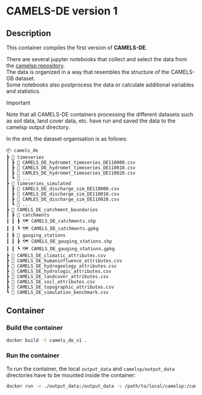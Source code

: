 # CAMELS-DE version 1

## Description

This container compiles the first version of **CAMELS-DE**.

There are several jupyter notebooks that collect and select the data from the [camelsp repository](https://github.com/camels-DE/camelsp).  
The data is organized in a way that resembles the structure of the CAMELS-GB dataset.  
Some notebooks also postprocess the data or calculate additional variables and statistics.  

> [!IMPORTANT]
> Note that all CAMELS-DE containers processing the different datasets such as soil data, land cover data, etc. have run and saved the data to the camelsp output directory.  

In the end, the dataset organisation is as follows:

```
📦 camels_de
┣ 📂 timeseries
┃ ┣ 📜 CAMELS_DE_hydromet_timeseries_DE110000.csv
┃ ┣ 📜 CAMELS_DE_hydromet_timeseries_DE110010.csv
┃ ┣ 📜 CAMLES_DE_hydromet_timeseries_DE110020.csv
┃ ┗ 📜 ...
┣ 📂 timeseries_simulated
┃ ┣ 📜 CAMELS_DE_discharge_sim_DE110000.csv
┃ ┣ 📜 CAMELS_DE_discharge_sim_DE110010.csv
┃ ┣ 📜 CAMLES_DE_discharge_sim_DE110020.csv
┃ ┗ 📜 ...
┣ 📂 CAMELS_DE_catchment_boundaries
┃ ┣ 📂 catchments
┃ ┃ ┣ 🗺️ CAMELS_DE_catchments.shp
┃ ┃ ┗ 🗺️ CAMELS_DE_catchments.gpkg
┃ ┣ 📂 gauging_stations
┃ ┃ ┣ 🗺️ CAMELS_DE_gauging_stations.shp
┃ ┃ ┗ 🗺️ CAMELS_DE_gauging_stations.gpkg
┣ 📜 CAMELS_DE_climatic_attributes.csv
┣ 📜 CAMELS_DE_humaninfluence_attributes.csv
┣ 📜 CAMELS_DE_hydrogeology_attributes.csv
┣ 📜 CAMELS_DE_hydrologic_attributes.csv
┣ 📜 CAMELS_DE_landcover_attributes.csv
┣ 📜 CAMELS_DE_soil_attributes.csv
┣ 📜 CAMELS_DE_topographic_attributes.csv
┗ 📜 CAMELS_DE_simulation_benchmark.csv
```

## Container

### Build the container

```bash
docker build -t camels_de_v1 .
```

### Run the container

To run the container, the local `output_data` and `camelsp/output_data` directories have to be mounted inside the container:

```bash
docker run -v ./output_data:/output_data -v /path/to/local/camelsp:/camelsp -it --rm camels_de_v1
```
